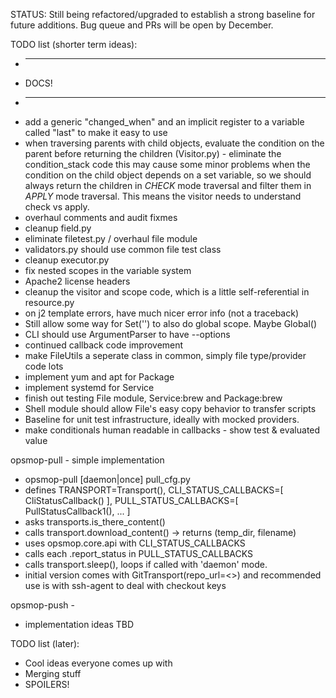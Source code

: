 STATUS: Still being refactored/upgraded to establish a strong baseline for future additions.
Bug queue and PRs will be open by December.

TODO list (shorter term ideas):

* -----
* DOCS!
* ----
* add a generic "changed_when" and an implicit register to a variable called "last" to make it easy to use
* when traversing parents with child objects, evaluate the condition on the parent before returning the children (Visitor.py) - eliminate the condition_stack code 
  this may cause some minor problems when the condition on the child object depends on a set variable, so we should always return the children in *CHECK* mode
  traversal and filter them in *APPLY* mode traversal.  This means the visitor needs to understand check vs apply.
* overhaul comments and audit fixmes
* cleanup field.py
* eliminate filetest.py / overhaul file module
* validators.py should use common file test class
* cleanup executor.py
* fix nested scopes in the variable system
* Apache2 license headers
* cleanup the visitor and scope code, which is a little self-referential in resource.py
* on j2 template errors, have much nicer error info (not a traceback)
* Still allow some way for Set('') to also do global scope.  Maybe Global()
* CLI should use ArgumentParser to have --options
* continued callback code improvement
* make FileUtils a seperate class in common, simply file type/provider code lots
* implement yum and apt for Package
* implement systemd for Service
* finish out testing File module, Service:brew and Package:brew
* Shell module should allow File's easy copy behavior to transfer scripts
* Baseline for unit test infrastructure, ideally with mocked providers.
* make conditionals human readable in callbacks - show test & evaluated value

opsmop-pull - simple implementation
* opsmop-pull [daemon|once] pull_cfg.py
* defines TRANSPORT=Transport(), CLI_STATUS_CALLBACKS=[ CliStatusCallback() ], PULL_STATUS_CALLBACKS=[ PullStatusCallback1(), ... ]
* asks transports.is_there_content()
* calls transport.download_content() -> returns (temp_dir, filename)
* uses opsmop.core.api with CLI_STATUS_CALLBACKS
* calls each .report_status in PULL_STATUS_CALLBACKS
* calls transport.sleep(), loops if called with 'daemon' mode.
* initial version comes with GitTransport(repo_url=<>) and recommended use is with ssh-agent to deal with checkout keys

opsmop-push -
* implementation ideas TBD

TODO list (later):

* Cool ideas everyone comes up with
* Merging stuff
* SPOILERS!


